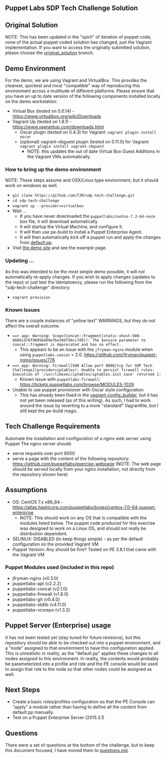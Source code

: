  Puppet Labs SDP Tech Challenge Solution
------------------------------------------------

## Original Solution
NOTE: This has been updated in the "spirit" of iteration of puppet code, none of the actual puppet coded solution has changed, just the Vagrant implementation. If you want to access the originally submitted solution, please choose the [original_solution](/TJM/sdp-tech-challenge/tree/original_solution) branch.

## Demo Environment
For the demo, we are using Vagrant and VirtualBox. This provides the cleanest, quickest and most "compatible" way of reproducing this environment across a multitude of different platforms. Please ensure that you have an up to date version of the following components installed locally on the demo workstation:

* Virtual Box (tested on 5.0.14) - https://www.virtualbox.org/wiki/Downloads
* Vagrant Up (tested on 1.8.1) - https://www.vagrantup.com/downloads.html
   * Oscar plugin (tested on 0.4.3) for Vagrant: `vagrant plugin install oscar`
   * (optional) vagrant-vbguest plugin (tested on 0.11.0) for Vagrant: `vagrant plugin install vagrant-vbguest`
      * NOTE: this updates the out of date Virtual Box Guest Additions in the Vagrant VMs automatically.

### How to bring up the demo environment
NOTE: These steps assume and OSX/Linux type environment, but it should work on windows as well.

* `git clone https://github.com/TJM/sdp-tech-challenge.git`
* `cd sdp-tech-challenge`
* `vagrant up --provider=virtualbox`
* Wait ...
   * If you have never downloaded the `puppetlabs/centos-7.2-64-nocm` box file, it will download automatically
   * It will startup the Virtual Machine, and configure it.
   * It will then use pe-build to install a Puppet Enterprise Agent.
   * It will then automatically kick off a puppet run and apply the changes from [default.pp](puppet/environments/vagrant/manifests/default.pp).
* Visit [the demo site](http://localhost:8000/) and see the example page.

### Updating ...
As this was intended to be the most simple demo possible, it will *not* automatically re-apply changes. If you wish to apply changes (updates to the repo) or just test the idemptoency, please run the following from the "sdp-tech-challenge" directory:
* `vagrant provision`

### Known Issues
There are a couple instances of "yellow text" WARNINGS, but they do not affect the overall outcome.
* `==> app: Warning: Scope(Concat::Fragment[static-vhost-500-6666cd76f96956469e7be39d750cc7d9]): The $ensure parameter to concat::fragment is deprecated and has no effect.`
   * This appears to be an issue with the `jfryman-nginx` module when using `puppetlabs-concat` > 2.0. https://github.com/jfryman/puppet-nginx/issues/776
* `==> app: Warning: Firewall[500 Allow port 8000/tcp for SDP Tech Challenge](provider=iptables): Unable to persist firewall rules: Execution of '/usr/libexec/iptables/iptables.init save' returned 1:`
   * Known issue with `puppetlabs-firewall`: https://tickets.puppetlabs.com/browse/MODULES-1029
* Unable to use puppet provisioner with Oscar style configuration.
   * This has already been fixed in the [vagrant-config_builder](https://github.com/oscar-stack/vagrant-config_builder/commit/a9ab96afcfa5142ccc70794df3ae8d352e799f54), but it has not yet been released (as of this writing). As such, I had to work around the issue by reverting to a more "standard" Vagrantfile, but I still kept the pe-build magic.


## Tech Challenge Requirements
Automate the installation and configuration of a nginx web server using Puppet
The nginx server should:

- serve requests over port 8000
- serve a page with the content of the following repository: https://github.com/puppetlabs/exercise-webpage (NOTE: The web page should be served locally from your nginx installation, not directly from the repository shown here)

## Assumptions
* OS: CentOS 7.x x86_64 - https://atlas.hashicorp.com/puppetlabs/boxes/centos-7.0-64-puppet-enterprise
   * NOTE: This should work on any OS that is compatible with the modules listed below. The puppet code produced for this exercise was designed to work on a Linux OS, and should not really be distribution dependent.
* SELINUX: DISABLED (to keep things simple) - as per the default configuration on the provided Vagrant VM
* Puppet Version: Any should be fine? Tested on PE 3.8.1 that came with the Vagrant VM

### Puppet Modules used (included in this repo)
- jfryman-nginx (v0.3.0)
- puppetlabs-apt (v2.2.2)
- puppetlabs-concat (v2.1.0)
- puppetlabs-firewall (v1.8.0)
- puppetlabs-git (v0.4.0)
- puppetlabs-stdlib (v4.11.0)
- puppetlabs-vcsrepo (v1.3.2)

## Puppet Server (Enterprise) usage
It has not been tested yet (stay tuned for future revisions), but this repository should be able to be checked out into a puppet environment, and a "node" assigned to that environment to have this configuration applied. This is unrealistic in reality, as the "default.pp" applies these changes to all nodes assigned to this environment. In reality, the contents would probably be parameterized into a profile and role and the PE console would be used to assign that role to the node so that other nodes could be assigned as well.

## Next Steps
* Create a basic roles/profiles configuration so that the PE Console can "apply" a module rather than having to define all the content from default.pp manually.
* Test on a Puppet Enterprise Server (2015.3.1)

## Questions
There were a set of questions at the bottom of the challenge, but to keep this document focused, I have moved them to [questions.md](questions.md).
